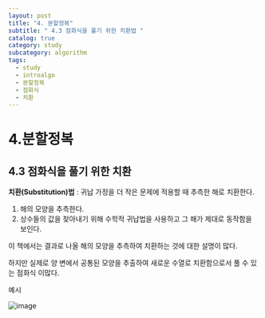 ```yaml
---
layout: post
title: "4. 분할정복"
subtitle: " 4.3 점화식을 풀기 위한 치환법 "
catalog: true
category: study
subcategory: algorithm
tags:
  - study
  - introalgo
  - 분할정복
  - 점화식
  - 치환
---
```


# 4.분할정복

## 4.3 점화식을 풀기 위한 치환

**치환(Substitution)법** : 귀납 가정을 더 작은 문제에 적용할 때 추측한 해로 치환한다.

1. 해의 모양을 추측한다.
2. 상수들의 값을 찾아내기 위해 수학적 귀납법을 사용하고 그 해가 제대로 동작함을 보인다.

이 책에서는 결과로 나올 해의 모양을 추측하여 치환하는 것에 대한 설명이 많다.

하지만 실제로 양 변에서 공통된 모양을 추출하여 새로운 수열로 치환함으로서 풀 수 있는 점화식 이많다.

예시

![image](https://github.com/junsoopooh/junsoopooh.github.io/blob/master/img/algorithm230814.jpg?raw=true)
